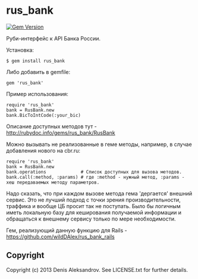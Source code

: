 # rus_bank

[![Gem Version](https://badge.fury.io/rb/rus_bank.png)](http://badge.fury.io/rb/rus_bank)

Руби-интерфейс к API Банка России.

Установка:

    $ gem install rus_bank

Либо добавить в gemfile:

    gem 'rus_bank'

Пример использования:

    require 'rus_bank'
    bank = RusBank.new
    bank.BicToIntCode(:your_bic)

Описание доступных методов тут - http://rubydoc.info/gems/rus_bank/RusBank

Можно вызывать не реализованные в геме методы, например, в случае добавления нового на cbr.ru:

    require 'rus_bank'
    bank = RusBank.new
    bank.operations             # Список доступных для вызова методов.
    bank.call(:method, :params) # где :method - нужный метод, :params - хеш передаваемых методу параметров.

Надо сказать, что при каждом вызове метода гема 'дергается' внешний сервис. Это не лучший подход с точки зрения производительности,
траффика и вообще ЦБ просит так не поступать. Было бы логичным иметь локальную базу для кеширования получаемой информации и
обращаться к внешнему сервису только по мере необходимости.

Гем, реализующий данную функцию для Rails - https://github.com/wildDAlex/rus_bank_rails


## Copyright

Copyright (c) 2013 Denis Aleksandrov. See LICENSE.txt for
further details.

